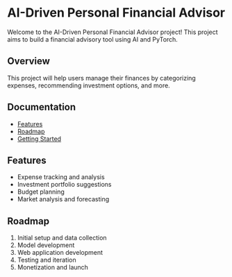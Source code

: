 # AI-Driven Personal Financial Advisor

Welcome to the AI-Driven Personal Financial Advisor project! This project aims to build a financial advisory tool using AI and PyTorch.

## Overview
This project will help users manage their finances by categorizing expenses, recommending investment options, and more.
## Documentation

- [Features](features.md)
- [Roadmap](roadmap.md)
- [Getting Started](getting-started.md)

## Features
- Expense tracking and analysis
- Investment portfolio suggestions
- Budget planning
- Market analysis and forecasting

## Roadmap
1. Initial setup and data collection
2. Model development
3. Web application development
4. Testing and iteration
5. Monetization and launch
